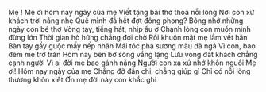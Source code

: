 Mẹ !
Mẹ ơi hôm nay ngày của mẹ
Viết tặng bài thơ thỏa nỗi lòng
Nơi con xứ khách trời nắng nhẹ
Quê mình đã hết đợt đông phong?
Bỗng nhớ những ngày con bé thơ
Vòng tay, tiếng hát, nhịp ầu ơ
Chạnh lòng con muốn mình đừng lớn
Thời gian hờ hững chẳng đợi chờ
Rồi khuôn mặt mẹ lắm vết hằn
Bàn tay gầy guộc mấy nếp nhăn
Mái tóc pha sương màu đã ngả
Vì con, bao đêm mẹ trở trăn
Hôm nay bên bờ sông vắng lặng
Lưu vong đất khách chẳng cạnh người
Vì ai đời mẹ bao gánh nặng
Người con xa xứ nhớ khôn nguôi
Mẹ ơi! Hôm nay ngày của mẹ
Chẳng đỡ đần chi, chẳng giúp gì
Chỉ có nỗi lòng thương khôn xiết
Ơn mẹ đời này con khắc ghi
